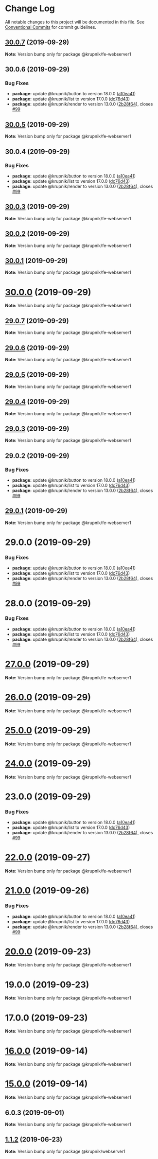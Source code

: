 # Change Log

All notable changes to this project will be documented in this file.
See [Conventional Commits](https://conventionalcommits.org) for commit guidelines.

## [30.0.7](https://github.com/yurikrupniktools/client-apps/compare/@krupnik/fe-webserver1@30.0.6...@krupnik/fe-webserver1@30.0.7) (2019-09-29)

**Note:** Version bump only for package @krupnik/fe-webserver1





## 30.0.6 (2019-09-29)


### Bug Fixes

* **package:** update @krupnik/button to version 18.0.0 ([a10ea41](https://github.com/yurikrupniktools/client-apps/commit/a10ea41))
* **package:** update @krupnik/list to version 17.0.0 ([dc76d43](https://github.com/yurikrupniktools/client-apps/commit/dc76d43))
* **package:** update @krupnik/render to version 13.0.0 ([2b28f64](https://github.com/yurikrupniktools/client-apps/commit/2b28f64)), closes [#99](https://github.com/yurikrupniktools/client-apps/issues/99)





## [30.0.5](https://github.com/yurikrupniktools/client-apps/compare/@krupnik/fe-webserver1@30.0.4...@krupnik/fe-webserver1@30.0.5) (2019-09-29)

**Note:** Version bump only for package @krupnik/fe-webserver1





## 30.0.4 (2019-09-29)


### Bug Fixes

* **package:** update @krupnik/button to version 18.0.0 ([a10ea41](https://github.com/yurikrupniktools/client-apps/commit/a10ea41))
* **package:** update @krupnik/list to version 17.0.0 ([dc76d43](https://github.com/yurikrupniktools/client-apps/commit/dc76d43))
* **package:** update @krupnik/render to version 13.0.0 ([2b28f64](https://github.com/yurikrupniktools/client-apps/commit/2b28f64)), closes [#99](https://github.com/yurikrupniktools/client-apps/issues/99)





## [30.0.3](https://github.com/yurikrupniktools/client-apps/compare/@krupnik/fe-webserver1@30.0.2...@krupnik/fe-webserver1@30.0.3) (2019-09-29)

**Note:** Version bump only for package @krupnik/fe-webserver1





## [30.0.2](https://github.com/yurikrupniktools/client-apps/compare/@krupnik/fe-webserver1@30.0.1...@krupnik/fe-webserver1@30.0.2) (2019-09-29)

**Note:** Version bump only for package @krupnik/fe-webserver1





## [30.0.1](https://github.com/yurikrupniktools/client-apps/compare/@krupnik/fe-webserver1@30.0.0...@krupnik/fe-webserver1@30.0.1) (2019-09-29)

**Note:** Version bump only for package @krupnik/fe-webserver1





# [30.0.0](https://github.com/yurikrupniktools/client-apps/compare/@krupnik/fe-webserver1@29.0.7...@krupnik/fe-webserver1@30.0.0) (2019-09-29)

**Note:** Version bump only for package @krupnik/fe-webserver1





## [29.0.7](https://github.com/yurikrupniktools/client-apps/compare/@krupnik/fe-webserver1@29.0.6...@krupnik/fe-webserver1@29.0.7) (2019-09-29)

**Note:** Version bump only for package @krupnik/fe-webserver1





## [29.0.6](https://github.com/yurikrupniktools/client-apps/compare/@krupnik/fe-webserver1@29.0.5...@krupnik/fe-webserver1@29.0.6) (2019-09-29)

**Note:** Version bump only for package @krupnik/fe-webserver1





## [29.0.5](https://github.com/yurikrupniktools/client-apps/compare/@krupnik/fe-webserver1@29.0.4...@krupnik/fe-webserver1@29.0.5) (2019-09-29)

**Note:** Version bump only for package @krupnik/fe-webserver1





## [29.0.4](https://github.com/yurikrupniktools/client-apps/compare/@krupnik/fe-webserver1@29.0.3...@krupnik/fe-webserver1@29.0.4) (2019-09-29)

**Note:** Version bump only for package @krupnik/fe-webserver1





## [29.0.3](https://github.com/yurikrupniktools/client-apps/compare/@krupnik/fe-webserver1@29.0.2...@krupnik/fe-webserver1@29.0.3) (2019-09-29)

**Note:** Version bump only for package @krupnik/fe-webserver1





## 29.0.2 (2019-09-29)


### Bug Fixes

* **package:** update @krupnik/button to version 18.0.0 ([a10ea41](https://github.com/yurikrupniktools/client-apps/commit/a10ea41))
* **package:** update @krupnik/list to version 17.0.0 ([dc76d43](https://github.com/yurikrupniktools/client-apps/commit/dc76d43))
* **package:** update @krupnik/render to version 13.0.0 ([2b28f64](https://github.com/yurikrupniktools/client-apps/commit/2b28f64)), closes [#99](https://github.com/yurikrupniktools/client-apps/issues/99)





## [29.0.1](https://github.com/yurikrupniktools/client-apps/compare/@krupnik/fe-webserver1@29.0.0...@krupnik/fe-webserver1@29.0.1) (2019-09-29)

**Note:** Version bump only for package @krupnik/fe-webserver1





# 29.0.0 (2019-09-29)


### Bug Fixes

* **package:** update @krupnik/button to version 18.0.0 ([a10ea41](https://github.com/yurikrupniktools/client-apps/commit/a10ea41))
* **package:** update @krupnik/list to version 17.0.0 ([dc76d43](https://github.com/yurikrupniktools/client-apps/commit/dc76d43))
* **package:** update @krupnik/render to version 13.0.0 ([2b28f64](https://github.com/yurikrupniktools/client-apps/commit/2b28f64)), closes [#99](https://github.com/yurikrupniktools/client-apps/issues/99)





# 28.0.0 (2019-09-29)


### Bug Fixes

* **package:** update @krupnik/button to version 18.0.0 ([a10ea41](https://github.com/yurikrupniktools/client-apps/commit/a10ea41))
* **package:** update @krupnik/list to version 17.0.0 ([dc76d43](https://github.com/yurikrupniktools/client-apps/commit/dc76d43))
* **package:** update @krupnik/render to version 13.0.0 ([2b28f64](https://github.com/yurikrupniktools/client-apps/commit/2b28f64)), closes [#99](https://github.com/yurikrupniktools/client-apps/issues/99)





# [27.0.0](https://github.com/yurikrupniktools/client-apps/compare/@krupnik/fe-webserver1@26.0.0...@krupnik/fe-webserver1@27.0.0) (2019-09-29)

**Note:** Version bump only for package @krupnik/fe-webserver1





# [26.0.0](https://github.com/yurikrupniktools/client-apps/compare/@krupnik/fe-webserver1@25.0.0...@krupnik/fe-webserver1@26.0.0) (2019-09-29)

**Note:** Version bump only for package @krupnik/fe-webserver1





# [25.0.0](https://github.com/yurikrupniktools/client-apps/compare/@krupnik/fe-webserver1@24.0.0...@krupnik/fe-webserver1@25.0.0) (2019-09-29)

**Note:** Version bump only for package @krupnik/fe-webserver1





# [24.0.0](https://github.com/yurikrupniktools/client-apps/compare/@krupnik/fe-webserver1@23.0.0...@krupnik/fe-webserver1@24.0.0) (2019-09-29)

**Note:** Version bump only for package @krupnik/fe-webserver1





# 23.0.0 (2019-09-29)


### Bug Fixes

* **package:** update @krupnik/button to version 18.0.0 ([a10ea41](https://github.com/yurikrupniktools/client-apps/commit/a10ea41))
* **package:** update @krupnik/list to version 17.0.0 ([dc76d43](https://github.com/yurikrupniktools/client-apps/commit/dc76d43))
* **package:** update @krupnik/render to version 13.0.0 ([2b28f64](https://github.com/yurikrupniktools/client-apps/commit/2b28f64)), closes [#99](https://github.com/yurikrupniktools/client-apps/issues/99)





# [22.0.0](https://github.com/yurikrupniktools/client-apps/compare/@krupnik/fe-webserver1@21.0.0...@krupnik/fe-webserver1@22.0.0) (2019-09-27)

**Note:** Version bump only for package @krupnik/fe-webserver1





# [21.0.0](https://github.com/yurikrupniktools/client-apps/compare/@krupnik/fe-webserver1@20.0.0...@krupnik/fe-webserver1@21.0.0) (2019-09-26)


### Bug Fixes

* **package:** update @krupnik/button to version 18.0.0 ([a10ea41](https://github.com/yurikrupniktools/client-apps/commit/a10ea41))
* **package:** update @krupnik/list to version 17.0.0 ([dc76d43](https://github.com/yurikrupniktools/client-apps/commit/dc76d43))
* **package:** update @krupnik/render to version 13.0.0 ([2b28f64](https://github.com/yurikrupniktools/client-apps/commit/2b28f64)), closes [#99](https://github.com/yurikrupniktools/client-apps/issues/99)





# [20.0.0](https://github.com/yurikrupniktools/client-apps/compare/@krupnik/fe-webserver1@19.0.0...@krupnik/fe-webserver1@20.0.0) (2019-09-23)

**Note:** Version bump only for package @krupnik/fe-webserver1





# 19.0.0 (2019-09-23)

**Note:** Version bump only for package @krupnik/fe-webserver1





# 17.0.0 (2019-09-23)

**Note:** Version bump only for package @krupnik/fe-webserver1





# [16.0.0](https://github.com/yurikrupniktools/client-apps/compare/@krupnik/fe-webserver1@15.0.0...@krupnik/fe-webserver1@16.0.0) (2019-09-14)

**Note:** Version bump only for package @krupnik/fe-webserver1





# [15.0.0](https://github.com/yurikrupniktools/client-apps/compare/@krupnik/fe-webserver1@14.0.0...@krupnik/fe-webserver1@15.0.0) (2019-09-14)

**Note:** Version bump only for package @krupnik/fe-webserver1





## 6.0.3 (2019-09-01)

**Note:** Version bump only for package @krupnik/fe-webserver1





## [1.1.2](https://github.com/yurikrupniktools/client-apps/compare/@krupnik/webserver1@1.1.1...@krupnik/webserver1@1.1.2) (2019-06-23)

**Note:** Version bump only for package @krupnik/webserver1
